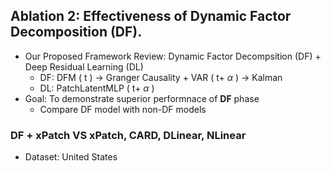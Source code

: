 ## Ablation 2: Effectiveness of Dynamic Factor Decomposition (DF).

* Our Proposed Framework Review: Dynamic Factor Decompsition (DF) + Deep Residual Learning (DL)
  * DF: DFM ( t ) $\rightarrow$ Granger Causality + VAR ( t+ $\alpha$ ) $\rightarrow$ Kalman
  * DL: PatchLatentMLP ( t+ $\alpha$ )
* Goal: To demonstrate superior performnace of **DF** phase
  * Compare DF model with non-DF models

### DF + xPatch VS xPatch, CARD, DLinear, NLinear
* Dataset: United States
